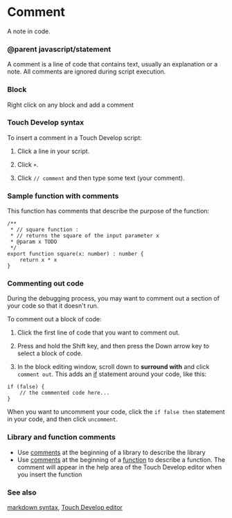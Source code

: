 # Comment

A note in code.

### @parent javascript/statement
 

A comment is a line of code that contains text, usually an explanation or a note. All comments are ignored during script execution.

### Block

Right click on any block and add a comment

### Touch Develop syntax

To insert a comment in a Touch Develop script:

1. Click a line in your script.

2. Click `+`.

3. Click `// comment` and then type some text (your comment).


### Sample function with comments

This function has comments that describe the purpose of the function:

```
/**
 * // square function :
 * // returns the square of the input parameter x
 * @param x TODO
 */
export function square(x: number) : number {
    return x * x
}
```

### Commenting out code

During the debugging process, you may want to comment out a section of your code so that it doesn't run.

To comment out a block of code:

1. Click the first line of code that you want to comment out.

2. Press and hold the Shift key, and then press the Down arrow key to select a block of code.

3. In the block editing window, scroll down to **surround with** and click `comment out`. This adds an [if](/blocks/logic/if) statement around your code, like this:

```
if (false) {
    // the commented code here...
}
```

When you want to uncomment your code, click the `if false then` statement in your code, and then click `uncomment`.

### Library and function comments

* Use [comments](/javascript/comment) at the beginning of a library to describe the  library
* Use [comments](/javascript/comment) at the beginning of a [function](/javascript/function) to describe a function. The comment will appear in the help area of the Touch Develop editor when you insert the function

### See also

[markdown syntax](/javascript/markdown), [Touch Develop editor](/javascript/editor)

